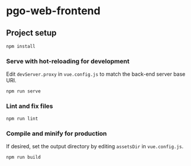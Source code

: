 # pgo-web-frontend

## Project setup
```
npm install
```

### Serve with hot-reloading for development
Edit `devServer.proxy` in `vue.config.js` to match the back-end server base URI.
```
npm run serve
```

### Lint and fix files
```
npm run lint
```

### Compile and minify for production
If desired, set the output directory by editing `assetsDir` in `vue.config.js`.
```
npm run build
```

